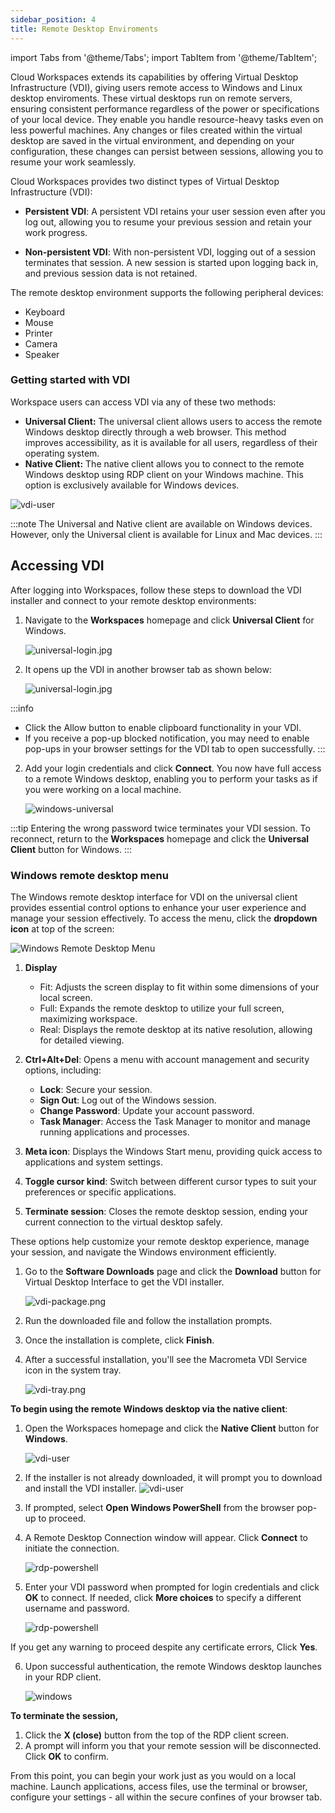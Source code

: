 ```yaml
---
sidebar_position: 4
title: Remote Desktop Enviroments
---
```


import Tabs from '@theme/Tabs';
import TabItem from '@theme/TabItem';

Cloud Workspaces extends its capabilities by offering Virtual Desktop Infrastructure (VDI), giving users remote access to Windows and Linux desktop enviroments. These virtual desktops run on remote servers, ensuring consistent performance regardless of the power or specifications of your local device. They enable you handle resource-heavy tasks even on less powerful machines. Any changes or files created within the virtual desktop are saved in the virtual environment, and depending on your configuration, these changes can persist between sessions, allowing you to resume your work seamlessly.

Cloud Workspaces provides two distinct types of Virtual Desktop Infrastructure (VDI):

- **Persistent VDI**: A persistent VDI retains your user session even after you log out, allowing you to resume your previous session and retain your work progress.

- **Non-persistent VDI**: With non-persistent VDI, logging out of a session terminates that session. A new session is started upon logging back in, and previous session data is not retained.

The remote desktop environment supports the following peripheral devices:

- Keyboard 
- Mouse
- Printer
- Camera
- Speaker

### Getting started with VDI

Workspace users can access VDI via any of these two methods:

- **Universal Client:** The universal client allows users to access the remote Windows desktop directly through a web browser. This method improves accessibility, as it is available for all users, regardless of their operating system.
- **Native Client:** The native client allows you to connect to the remote Windows desktop using RDP client on your Windows machine. This option is exclusively available for Windows devices.  

![vdi-user](/img/runbook-images/vdi-windows.png)

:::note
The Universal and Native client are available on Windows devices. However, only the Universal client is available for Linux and Mac devices.
:::


## Accessing VDI

After logging into Workspaces, follow these steps to download the VDI installer and connect to your remote desktop environments: 

<Tabs groupId="vdi-client">
<TabItem value="Universal Client" label="Access with Universal Client">

1. Navigate to the **Workspaces** homepage and click **Universal Client** for Windows. 

   ![universal-login.jpg](/img/runbook-images/vdi-mac.png)

2. It opens up the VDI in another browser tab as shown below:

   ![universal-login.jpg](/img/runbook-images/universal-login.jpg)

:::info
- Click the Allow button to enable clipboard functionality in your VDI.
- If you receive a pop-up blocked notification, you may need to enable pop-ups in your browser settings for the VDI tab to open successfully.
:::

2. Add your login credentials and click **Connect**. You now have full access to a remote Windows desktop, enabling you to perform your tasks as if you were working on a local machine.

    ![windows-universal](/img/runbook-images/windows-universal.png)

:::tip
Entering the wrong password twice terminates your VDI session. To reconnect, return to the **Workspaces** homepage and click the **Universal Client** button for Windows.
:::

### Windows remote desktop menu

The Windows remote desktop interface for VDI on the universal client provides essential control options to enhance your user experience and manage your session effectively. To access the menu, click the **dropdown icon** at top of the screen:

![Windows Remote Desktop Menu](/img/runbook-images/windows-menu.png)

1. **Display**
   - Fit: Adjusts the screen display to fit within some dimensions of your local screen.
   - Full: Expands the remote desktop to utilize your full screen, maximizing workspace.
   - Real: Displays the remote desktop at its native resolution, allowing for detailed viewing.

2. **Ctrl+Alt+Del**: Opens a menu with account management and security options, including:
   - **Lock**: Secure your session.
   - **Sign Out**: Log out of the Windows session.
   - **Change Password**: Update your account password.
   - **Task Manager**: Access the Task Manager to monitor and manage running applications and processes.

3. **Meta icon**: Displays the Windows Start menu, providing quick access to applications and system settings.

4. **Toggle cursor kind**: Switch between different cursor types to suit your preferences or specific applications.

5. **Terminate session**: Closes the remote desktop session, ending your current connection to the virtual desktop safely.

These options help customize your remote desktop experience, manage your session, and navigate the Windows environment efficiently.

</TabItem>
<TabItem value="Native Client" label="Access with Native Client">

1. Go to the **Software Downloads** page and click the **Download** button  for Virtual Desktop Interface to get the VDI installer.

    ![vdi-package.png](/img/runbook-images/onboarding.png)
  
2. Run the downloaded file and follow the installation prompts.

3. Once the installation is complete, click **Finish**.
4. After a successful installation, you'll see the Macrometa VDI Service icon in the system tray.

    ![vdi-tray.png](/img/runbook-images/vdi-tray.png)

**To begin using the remote Windows desktop via the native client**:

1. Open the Workspaces homepage and click the **Native Client** button for **Windows**.

    ![vdi-user](/img/runbook-images/vdi-windows.png)

2. If the installer is not already downloaded, it will prompt you to download and install the VDI installer.
    ![vdi-user](/img/runbook-images/nativeclient-check.png)

3. If prompted, select **Open Windows PowerShell** from the browser pop-up to proceed.

4. A Remote Desktop Connection window will appear. Click **Connect** to initiate the connection.

    ![rdp-powershell](/img/runbook-images/vdi-rdp.png)

5. Enter your VDI password when prompted for login credentials and click **OK** to connect. If needed, click **More choices** to specify a different username and password.

    ![rdp-powershell](/img/runbook-images/vdi-password.jpg)

If you get any warning to proceed despite any certificate errors, Click **Yes**.

6. Upon successful authentication, the remote Windows desktop launches in your RDP client.

    ![windows](/img/runbook-images/windows-vdi.png)

**To terminate the session,**

1. Click the **X (close)** button from the top of the RDP client screen.
2. A prompt will inform you that your remote session will be disconnected. Click **OK** to confirm.

</TabItem>
</Tabs>

From this point, you can begin your work just as you would on a local machine. Launch applications, access files, use the terminal or browser, configure your settings - all within the secure confines of your browser tab.

